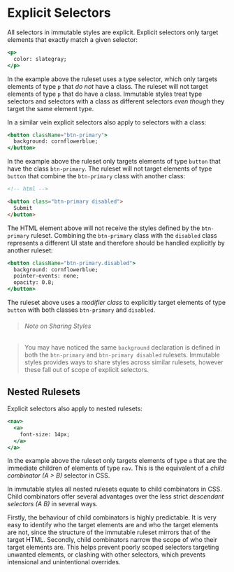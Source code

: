 # Explicit Selectors

All selectors in immutable styles are explicit. Explicit selectors only target elements that exactly match a given selector:

```jsx
<p>
  color: slategray;
</p>
```

In the example above the ruleset uses a type selector, which only targets elements of type `p` that *do not* have a class. The ruleset will not target elements of type `p` that do have a class. Immutable styles treat type selectors and selectors with a class as different selectors *even though* they target the same element type.

In a similar vein explicit selectors also apply to selectors with a class:

```jsx
<button className="btn-primary">
  background: cornflowerblue;
</button>
```

In the example above the ruleset only targets elements of type `button` that have the class `btn-primary`. The ruleset will not target elements of type `button` that combine the `btn-primary` class with another class:

```html
<!-- html -->

<button class="btn-primary disabled">
  Submit
</button>
```

The HTML element above will not receive the styles defined by the `btn-primary` ruleset. Combining the `btn-primary` class with the `disabled` class represents a different UI state and therefore should be handled explicitly by another ruleset:

```jsx
<button className="btn-primary.disabled">
  background: cornflowerblue;
  pointer-events: none;
  opacity: 0.8;
</button>
```

The ruleset above uses a *modifier class* to explicitly target elements of type `button` with both classes `btn-primary` and  `disabled`.

> ###### Note on Sharing Styles

> You may have noticed the same `background` declaration is defined in both the `btn-primary` and `btn-primary disabled` rulesets. Immutable styles provides ways to share styles across similar rulesets, however these fall out of scope of explicit selectors.

## Nested Rulesets

Explicit selectors also apply to nested rulesets:

```jsx
<nav>
  <a>
    font-size: 14px;
  </a>
</a>
```

In the example above the ruleset only targets elements of type `a` that are the immediate children of elements of type `nav`. This is the equivalent of a *child combinator (A > B)* selector in CSS.

In immutable styles all nested rulesets equate to child combinators in CSS. Child combinators offer several advantages over the less strict *descendant selectors (A B)* in several ways.

Firstly, the behaviour of child combinators is highly predictable. It is very easy to identify who the target elements are and who the target elements are not, since the structure of the immutable ruleset mirrors that of the target HTML. Secondly, child combinators narrow the scope of who their target elements are. This helps prevent poorly scoped selectors targeting unwanted elements, or clashing with other selectors, which prevents intensional and unintentional overrides.
